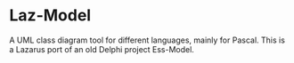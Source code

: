 # Laz-Model #
A UML class diagram tool for different languages, mainly for Pascal.
This is a Lazarus port of an old Delphi project Ess-Model.
